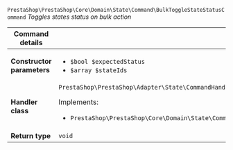 `PrestaShop\PrestaShop\Core\Domain\State\Command\BulkToggleStateStatusCommand`
_Toggles states status on bulk action_

| Command details            |    |
| -------------------------- | -- |
| **Constructor parameters** | <ul> <li>`$bool $expectedStatus`</li>  <li>`$array $stateIds`</li> </ul> |
| **Handler class**          | `PrestaShop\PrestaShop\Adapter\State\CommandHandler\BulkToggleStateStatusHandler`  <p> Implements: </p> <ul>  <li>`PrestaShop\PrestaShop\Core\Domain\State\CommandHandler\BulkToggleStateStatusHandlerInterface`</li>  |
| **Return type** |  `void`  |
